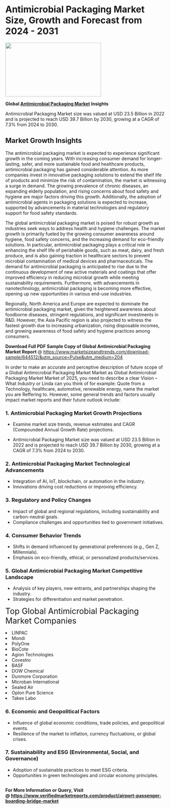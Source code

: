 <H1>Antimicrobial Packaging Market Size, Growth and Forecast from 2024 - 2031</H1><img class="aligncenter size-medium wp-image-584254" src="https://thirdeyenews.in/wp-content/uploads/2024/09/Global-Market-Research-300x168.jpeg" alt="" width="300" height="168" /><p><strong>Global&nbsp;<a href="https://www.marketsizeandtrends.com/download-sample/644512/&amp;utm_source=Pulse&amp;utm_medium=204">Antimicrobial Packaging Market</a> Insights</strong></p><p>Antimicrobial Packaging Market size was valued at USD 23.5 Billion in 2022 and is projected to reach USD 39.7 Billion by 2030, growing at a CAGR of 7.3% from 2024 to 2030.</p><p><h2>Market Growth Insights</h2> The antimicrobial packaging market is expected to experience significant growth in the coming years. With increasing consumer demand for longer-lasting, safer, and more sustainable food and healthcare products, antimicrobial packaging has gained considerable attention. As more companies invest in innovative packaging solutions to extend the shelf life of products and minimize the risk of contamination, the market is witnessing a surge in demand. The growing prevalence of chronic diseases, an expanding elderly population, and rising concerns about food safety and hygiene are major factors driving this growth. Additionally, the adoption of antimicrobial agents in packaging solutions is expected to increase, supported by advancements in material technologies and regulatory support for food safety standards. <p>The global antimicrobial packaging market is poised for robust growth as industries seek ways to address health and hygiene challenges. The market growth is primarily fueled by the growing consumer awareness around hygiene, food safety concerns, and the increasing demand for eco-friendly solutions. In particular, antimicrobial packaging plays a critical role in enhancing the shelf life of perishable goods, such as meat, dairy, and fresh produce, and is also gaining traction in healthcare sectors to prevent microbial contamination of medical devices and pharmaceuticals. The demand for antimicrobial packaging is anticipated to rise due to the continuous development of new active materials and coatings that offer improved efficiency in reducing microbial growth while meeting sustainability requirements. Furthermore, with advancements in nanotechnology, antimicrobial packaging is becoming more effective, opening up new opportunities in various end-use industries.</p> <p>Regionally, North America and Europe are expected to dominate the antimicrobial packaging market, given the heightened awareness about foodborne diseases, stringent regulations, and significant investments in R&D. However, the Asia Pacific region is also projected to witness the fastest growth due to increasing urbanization, rising disposable incomes, and growing awareness of food safety and hygiene practices among consumers.</p> </p><p><span class=""><strong>Download Full PDF Sample Copy of Global Antimicrobial Packaging Market Report</strong> @ <a href="https://www.marketsizeandtrends.com/download-sample/644512/&amp;utm_source=Pulse&amp;utm_medium=204" target="_blank">https://www.marketsizeandtrends.com/download-sample/644512/&amp;utm_source=Pulse&amp;utm_medium=204</a></span></p><p>In order to make an accurate and perceptive description of future scope of a Global&nbsp;Antimicrobial Packaging Market Market as Global&nbsp;Antimicrobial Packaging Market Market of 2025, you need to describe a clear Vision &ndash; What Industry or Linda can you think of for example: Quote from a Technology, healthcare, automotive, renewable energy, name the market you are Reffering to. However, some general trends and factors usually impact market reports and their future outlook include:</p><h3>1.&nbsp;<strong>Antimicrobial Packaging Market Growth Projections</strong></h3><ul><li>Examine market size trends, revenue estimates and CAGR (Compounded Annual Growth Rate) projections.</li><li><p>Antimicrobial Packaging Market size was valued at USD 23.5 Billion in 2022 and is projected to reach USD 39.7 Billion by 2030, growing at a CAGR of 7.3% from 2024 to 2030.</p></li></ul><h3>2.&nbsp;<strong>Antimicrobial Packaging Market Technological Advancements</strong></h3><ul><li>Integration of AI, IoT, blockchain, or automation in the industry.</li><li>Innovations driving cost reductions or improving efficiency.</li></ul><h3>3.&nbsp;<strong>Regulatory and Policy Changes</strong></h3><ul><li>Impact of global and regional regulations, including sustainability and carbon-neutral goals.</li><li>Compliance challenges and opportunities tied to government initiatives.</li></ul><h3>4.&nbsp;<strong>Consumer Behavior Trends</strong></h3><ul><li>Shifts in demand influenced by generational preferences (e.g., Gen Z, Millennials).</li><li>Emphasis on eco-friendly, ethical, or personalized products/services.</li></ul><h3>5.&nbsp;<strong>Global Antimicrobial Packaging Market Competitive Landscape</strong></h3><ul><li>Analysis of key players, new entrants, and partnerships shaping the industry.</li><li>Strategies for differentiation and market penetration.</li></ul><p data-pm-slice="1 1 []"><span style="color: inherit; font-family: inherit; font-size: 25px;">Top Global Antimicrobial Packaging Market Companies</span></p><div class="" data-test-id=""><p><li>LINPAC</li><li> Mondi</li><li> PolyOne</li><li> BioCote</li><li> Agion Technologies</li><li> Covestro</li><li> BASF</li><li> DOW Chemical</li><li> Dunmore Corporation</li><li> Microban International</li><li> Sealed Air</li><li> Oplon Pure Science</li><li> Takex Labo</li></p></div><h3>6.&nbsp;<strong>Economic and Geopolitical Factors</strong></h3><ul><li>Influence of global economic conditions, trade policies, and geopolitical events.</li><li>Resilience of the market to inflation, currency fluctuations, or global crises.</li></ul><h3>7.&nbsp;<strong>Sustainability and ESG (Environmental, Social, and Governance)</strong></h3><ul><li>Adoption of sustainable practices to meet ESG criteria.</li><li>Opportunities in green technologies and circular economy principles.</li></ul><h2><strong style="font-size: 14px;">For More Information or Query, Visit @&nbsp;</strong><a style="background-color: #ffffff; font-size: 14px;" href="https://www.marketsizeandtrends.com/report/antimicrobial-packaging-market/" target="_blank">https://www.verifiedmarketreports.com/product/airport-passenger-boarding-bridge-market</a></h2>
